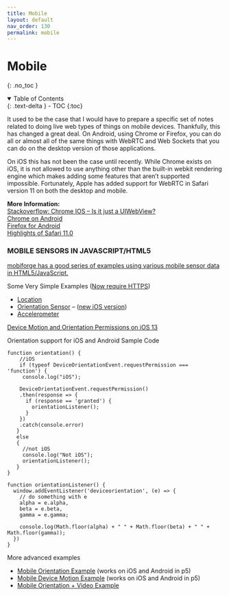 ```yaml
---
title: Mobile
layout: default
nav_order: 130
permalink: mobile
---
```


# Mobile
{: .no_toc }

<details open markdown="block">
  <summary>
    Table of Contents
  </summary>
  {: .text-delta }
- TOC
{:toc}
</details>

It used to be the case that I would have to prepare a specific set of notes related to doing live web types of things on mobile devices. Thankfully, this has changed a great deal. On Android, using Chrome or Firefox, you can do all or almost all of the same things with WebRTC and Web Sockets that you can do on the desktop version of those applications.

On iOS this has not been the case until recently. While Chrome exists on iOS, it is not allowed to use anything other than the built-in webkit rendering engine which makes adding some features that aren’t supported impossible. Fortunately, Apple has added support for WebRTC in Safari version 11 on both the desktop and mobile.

**More Information:**  
[Stackoverflow: Chrome IOS – Is it just a UIWebView?](http://stackoverflow.com/questions/11259152/chrome-ios-is-it-just-a-uiwebview)  
[Chrome on Android](http://techcrunch.com/2013/08/20/google-launches-chrome-29-with-improved-omnibox-suggestions-on-desktop-webrtc-on-android/)  
[Firefox for Android](https://blog.mozilla.org/blog/2013/09/17/webrtc-now-available-across-mobile-and-desktop-with-new-firefox-for-android-compatibility/)  
[Highlights of Safari 11.0](https://developer.apple.com/library/content/releasenotes/General/WhatsNewInSafari/Safari_11_0/Safari_11_0.html)

### MOBILE SENSORS IN JAVASCRIPT/HTML5

[mobiforge has a good series of examples using various mobile sensor data in HTML5/JavaScript.](http://mobiforge.com/developing/story/sense-and-sensor-bility-access-mobile-device-sensors-with-javascript)

Some Very Simple Examples ([Now require HTTPS](https://sites.google.com/a/chromium.org/dev/Home/chromium-security/deprecating-powerful-features-on-insecure-origins))

- [Location](https://itp.nyu.edu/~sve204/liveweb_spring2022/location.html)
- [Orientation Sensor](https://itp.nyu.edu/~sve204/liveweb_spring2022/direction.html) – ([new iOS version](https://itp.nyu.edu/~sve204/liveweb_spring2022/motion_ios.html))
- [Accelerometer](https://itp.nyu.edu/~sve204/liveweb_spring2022/accel.html)

[Device Motion and Orientation Permissions on iOS 13](https://medium.com/flawless-app-stories/how-to-request-device-motion-and-orientation-permission-in-ios-13-74fc9d6cd140)

Orientation support for iOS and Android Sample Code

    function orientation() {
        //iOS
        if (typeof DeviceOrientationEvent.requestPermission === 'function') {
         console.log("iOS");

        DeviceOrientationEvent.requestPermission()
        .then(response => {
          if (response == 'granted') {
            orientationListener();
          }
        })
        .catch(console.error)
       }
       else
       {
         //not iOS
         console.log("Not iOS");
         orientationListener();
       }
    }

    function orientationListener() {
      window.addEventListener('deviceorientation', (e) => {
        // do something with e
        alpha = e.alpha,
        beta = e.beta,
        gamma = e.gamma;

        console.log(Math.floor(alpha) + " " + Math.floor(beta) + " " + Math.floor(gamma));
      })
    }

More advanced examples

- [Mobile Orientation Example](https://editor.p5js.org/shawn/sketches/dqmXgrIfj) (works on iOS and Android in p5)
- [Mobile Device Motion Example](https://editor.p5js.org/shawn/sketches/kCGb4yHim) (works on iOS and Android in p5)
- [Mobile Orientation + Video Example](https://editor.p5js.org/shawn/sketches/NpqagmgyY)

